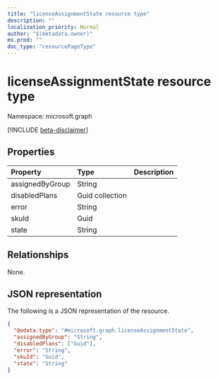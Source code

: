 ```yaml
---
title: "licenseAssignmentState resource type"
description: ""
localization_priority: Normal
author: "$(metadata.owner)"
ms.prod: ""
doc_type: "resourcePageType"
---
```


# licenseAssignmentState resource type

Namespace: microsoft.graph

[!INCLUDE [beta-disclaimer](../../includes/beta-disclaimer.md)]

## Properties

| Property        | Type            | Description |
| :-------------- | :-------------- | :---------- |
| assignedByGroup | String          |             |
| disabledPlans   | Guid collection |             |
| error           | String          |             |
| skuId           | Guid            |             |
| state           | String          |             |

## Relationships

None.

## JSON representation

The following is a JSON representation of the resource.

<!-- {
  "blockType": "resource",
  "@odata.type": "microsoft.graph.licenseAssignmentState",
}
-->

```json
{
  "@odata.type": "#microsoft.graph.licenseAssignmentState",
  "assignedByGroup": "String",
  "disabledPlans": ["Guid"],
  "error": "String",
  "skuId": "Guid",
  "state": "String"
}
```
